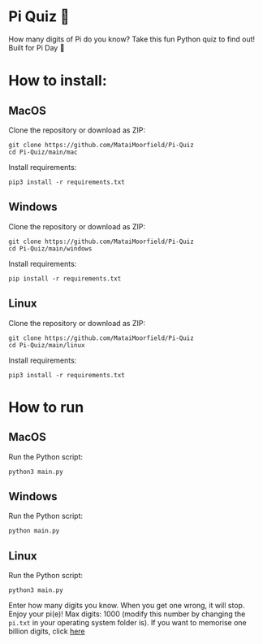 # Pi Quiz 🥧
How many digits of Pi do you know? Take this fun Python quiz to find out! Built for Pi Day 🥧

# How to install:
## MacOS
Clone the repository or download as ZIP:
```
git clone https://github.com/MataiMoorfield/Pi-Quiz
cd Pi-Quiz/main/mac
```

Install requirements:
```
pip3 install -r requirements.txt
```

## Windows
Clone the repository or download as ZIP:
```
git clone https://github.com/MataiMoorfield/Pi-Quiz
cd Pi-Quiz/main/windows
```

Install requirements:
```
pip install -r requirements.txt
```
## Linux
Clone the repository or download as ZIP:
```
git clone https://github.com/MataiMoorfield/Pi-Quiz
cd Pi-Quiz/main/linux
```

Install requirements:
```
pip3 install -r requirements.txt
```
# How to run
## MacOS
Run the Python script:
```
python3 main.py
```
## Windows
Run the Python script:
```
python main.py
```

## Linux
Run the Python script:
```
python3 main.py
```

Enter how many digits you know. When you get one wrong, it will stop. Enjoy your pi(e)!
Max digits: 1000 (modify this number by changing the ```pi.txt``` in your operating system folder is). If you want to memorise one billion digits, click [here](https://stuff.mit.edu/afs/sipb/contrib/pi/pi-billion.txt)
